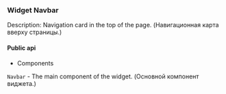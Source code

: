 ### Widget Navbar

Description: Navigation card in the top of the page. (Навигационная карта вверху страницы.)

#### Public api

- Components

`Navbar` - The main component of the widget. (Основной компонент виджета.)

